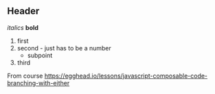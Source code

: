 ## Header

 _italics_
 **bold**
 1. first
 1. second - just has to be a number
    * subpoint
 1. third
 
 
 
 From course
 https://egghead.io/lessons/javascript-composable-code-branching-with-either
 
 